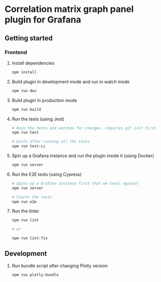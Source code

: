 # Correlation matrix graph panel plugin for Grafana

## Getting started

### Frontend

1. Install dependencies

   ```bash
   npm install
   ```

2. Build plugin in development mode and run in watch mode

   ```bash
   npm run dev
   ```

3. Build plugin in production mode

   ```bash
   npm run build
   ```

4. Run the tests (using Jest)

   ```bash
   # Runs the tests and watches for changes, requires git init first
   npm run test

   # Exits after running all the tests
   npm run test:ci
   ```

5. Spin up a Grafana instance and run the plugin inside it (using Docker)

   ```bash
   npm run server
   ```

6. Run the E2E tests (using Cypress)

   ```bash
   # Spins up a Grafana instance first that we tests against
   npm run server

   # Starts the tests
   npm run e2e
   ```

7. Run the linter

   ```bash
   npm run lint

   # or

   npm run lint:fix
   ```

## Development

1. Run bundle script after changing Plotly version

   ```bash
   npm run plotly-bundle
   ```
